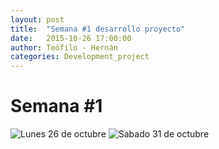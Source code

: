 ```yaml
---
layout: post
title:  "Semana #1 desarrollo proyecto"
date:   2015-10-26 17:00:00
author: Teófilo - Hernán
categories: Development_project
---
```


# Semana #1

![Lunes 26 de octubre]({{site.baseurl}}/assets/project_progress/week01_01.jpg)
![Sabado 31 de octubre]({{site.baseurl}}/assets/project_progress/week01_02.jpg)
